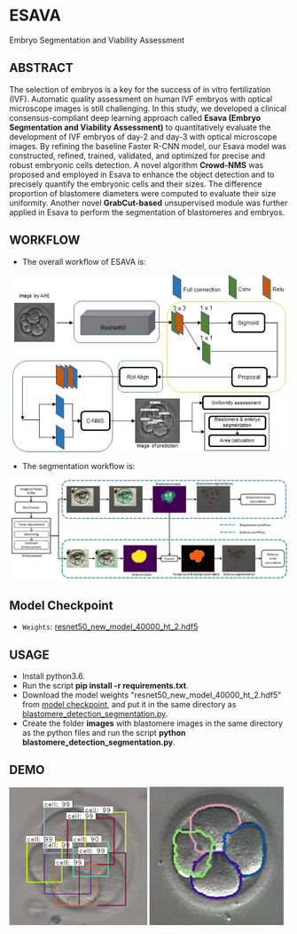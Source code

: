 # ESAVA
Embryo Segmentation and Viability Assessment

## ABSTRACT
The selection of embryos is a key for the success of in vitro fertilization (IVF). Automatic quality assessment on human IVF embryos with optical microscope images is still challenging. In this study, we developed a clinical consensus-compliant deep learning approach called **Esava (Embryo Segmentation and Viability Assessment)** to quantitatively evaluate the development of IVF embryos of day-2 and day-3 with optical microscope images. By refining the baseline Faster R-CNN model, our Esava model was constructed, refined, trained, validated, and optimized for precise and robust embryonic cells detection. A novel algorithm **Crowd-NMS** was proposed and employed in Esava to enhance the object detection and to precisely quantify the embryonic cells and their sizes. The difference proportion of blastomere diameters were computed to evaluate their size uniformity. Another novel **GrabCut-based** unsupervised module was further applied in Esava to perform the segmentation of blastomeres and embryos.

## WORKFLOW
* The overall workflow of ESAVA is:
<p float="left">
  <img src="ESAVA_workflow.jpg?raw=true"/>
</p>

* The segmentation workflow is:
<p float="left">
  <img src="segmentation_workflow.jpg?raw=true"/>
</p>

## Model Checkpoint
- `Weights`: [resnet50_new_model_40000_ht_2.hdf5](https://dl.fbaipublicfiles.com/segment_anything/sam_vit_l_0b3195.pth)

## USAGE
* Install python3.6.
* Run the script **pip install -r requirements.txt**.
* Download the model weights "resnet50_new_model_40000_ht_2.hdf5" from [model checkpoint](#model-checkpoint), and put it in the same directory as [blastomere_detection_segmentation.py](#blastomere-detection-segmentation).
* Create the folder **images** with blastomere images in the same directory as the python files and run the script **python blastomere_detection_segmentation.py**.

## DEMO
<p float="left">
  <img src="detection_demo.png?raw=true" width="49.5%" />
  <img src="segmentation_demo.png?raw=true" width="47.9%" />
</p>
